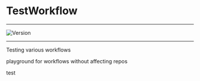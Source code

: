 # TestWorkflow

---

![Version](https://img.shields.io/badge/Version-2.0.41-brightgreen)


---

Testing various workflows

playground for workflows without affecting repos



test
